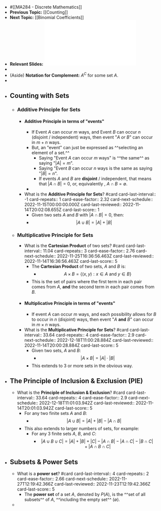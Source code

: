 - #[[MA284 - Discrete Mathematics]]
- **Previous Topic:** [[Counting]]
- **Next Topic:**  [[Binomial Coefficients]]
- **Relevant Slides:** ![Week02.pdf](../assets/Week02_1663097329077_0.pdf)
-
- (Aside) **Notation for Complement:** $A^C$ for some set $A$.
-
- ## Counting with Sets
	- ### Additive Principle for Sets
		- #### Additive Principle in terms of "events"
			- If Event $A$ can occur $m$ ways, and Event $B$ can occur $n$ (disjoint / independent) ways, then event "$A$ *or* $B$" can occur in $m+n$ ways.
			- But, an "event" can just be expressed as ^^selecting an element of a set.^^
				- Saying "Event $A$ can occur $m$ ways" is ^^the same^^ as saying "$|A|=m$".
				- Saying "Event $B$ can occur $n$ ways is the same as saying "$|B|=n$".
				- If events $A$ and $B$ are **disjoint** / independent, that means that $|A \cap B| = 0$, or, equivalently , $A \cap B = \emptyset$.
			-
		- What is the **Additive Principle for Sets**? #card
		  card-last-interval:: -1
		  card-repeats:: 1
		  card-ease-factor:: 2.32
		  card-next-schedule:: 2022-11-15T00:00:00.000Z
		  card-last-reviewed:: 2022-11-14T20:02:08.655Z
		  card-last-score:: 1
			- Given two sets $A$ and $B$ with $|A \cap B| = 0$, then:
			- $$|A \cup B| = |A| + |B|$$
	- ### Multiplicative Principle for Sets
		- What is the **Cartesian Product** of two sets? #card
		  card-last-interval:: 11.04
		  card-repeats:: 3
		  card-ease-factor:: 2.76
		  card-next-schedule:: 2022-11-25T16:36:56.463Z
		  card-last-reviewed:: 2022-11-14T16:36:56.463Z
		  card-last-score:: 5
			- The **Cartesian Product** of two sets, $A$ and $B$ is:
				- $$A \times B = \{(x,y) : x \in A \text{ and } y \in B \}$$
			- This is the set of pairs where the first term in each pair comes from $A$, **and** the second term in each pair comes from $B$.
		- #### Multiplicative Principle in terms of "events"
			- If event $A$ can occur $m$ ways, and each possibility allows for $B$ to occur in $n$ (disjoint) ways, then event "$A$ **and** $B$" can occur in $m \times n$ ways.
		- What is the **Multiplicative Principle for Sets**? #card
		  card-last-interval:: 33.64
		  card-repeats:: 4
		  card-ease-factor:: 2.9
		  card-next-schedule:: 2022-12-18T11:00:28.884Z
		  card-last-reviewed:: 2022-11-14T20:00:28.884Z
		  card-last-score:: 5
			- Given two sets, $A$ and $B$:
				- $$|A \times B| = |A| \cdot |B|$$
			- This extends to 3 or more sets in the obvious way.
- ## The Principle of Inclusion & Exclusion (PIE)
	- What is the **Principle of Inclusion & Exclusion**? #card
	  card-last-interval:: 33.64
	  card-repeats:: 4
	  card-ease-factor:: 2.9
	  card-next-schedule:: 2022-12-18T11:01:03.942Z
	  card-last-reviewed:: 2022-11-14T20:01:03.942Z
	  card-last-score:: 5
		- For any two finite sets $A$ and $B$:
			- $$|A \cup B| = |A| + |B| - |A \cap B|$$
		- This also extends to larger numbers of sets, for example:
			- For any 3 finite sets $A$, $B$, and $C$:
				- $$|A \cup B \cup C| = |A| + |B| + |C| - |A \cap B| - |A \cap C| - |B \cap C| + |A \cap B \cap C |$$
- ## Subsets & Power Sets
	- What is a **power set**? #card
	  card-last-interval:: 4
	  card-repeats:: 2
	  card-ease-factor:: 2.66
	  card-next-schedule:: 2022-11-27T12:19:42.366Z
	  card-last-reviewed:: 2022-11-23T12:19:42.366Z
	  card-last-score:: 5
		- The **power set** of a set $A$, denoted by $P(A)$, is the ^^set of all subsets^^ of $A$, ^^including the empty set^^ ($\emptyset$).
	-